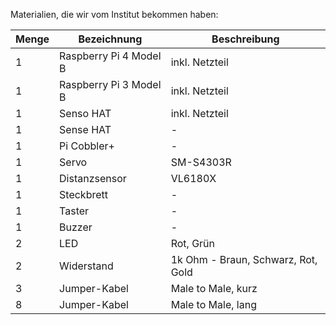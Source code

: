 Materialien, die wir vom Institut bekommen haben:

| Menge | Bezeichnung | Beschreibung |
| ----- | ----------- | ------------ |
| 1 | Raspberry Pi 4 Model B | inkl. Netzteil |
| 1 | Raspberry Pi 3 Model B | inkl. Netzteil |
| 1 | Senso HAT | inkl. Netzteil |
| 1 | Sense HAT | - | 
| 1 | Pi Cobbler+  | - |
| 1 | Servo | SM-S4303R |
| 1 | Distanzsensor | VL6180X |
| 1 | Steckbrett | - |
| 1 | Taster | - |
| 1 | Buzzer | - | 
| 2 | LED | Rot, Grün |
| 2 | Widerstand | 1k Ohm - Braun, Schwarz, Rot, Gold |
| 3 | Jumper-Kabel | Male to Male, kurz |
| 8 | Jumper-Kabel | Male to Male, lang | 

